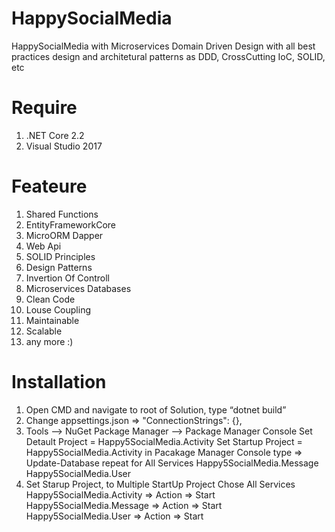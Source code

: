 # HappySocialMedia
HappySocialMedia with Microservices Domain Driven Design with all best practices design and architetural patterns as DDD, CrossCutting IoC, SOLID, etc

# Require 
1. .NET Core 2.2
2. Visual Studio 2017

# Feateure 
1. Shared Functions 
2. EntityFrameworkCore
3. MicroORM Dapper
4. Web Api
5. SOLID Principles 
6. Design Patterns
7. Invertion Of Controll
8. Microservices Databases
9. Clean Code
10. Louse Coupling
11. Maintainable
12. Scalable
13. any more :)


# Installation
1. Open CMD and navigate to root of Solution, type “dotnet build”
2. Change appsettings.json => 	"ConnectionStrings": {},
3. Tools –> NuGet Package Manager –> Package Manager Console
Set Detault Project = Happy5SocialMedia.Activity 
Set Startup Project = Happy5SocialMedia.Activity
in Pacakage Manager Console type => Update-Database 
repeat for All Services
Happy5SocialMedia.Message
Happy5SocialMedia.User
4. Set Starup Project, to Multiple StartUp Project
Chose All Services
Happy5SocialMedia.Activity => Action => Start
Happy5SocialMedia.Message => Action => Start
Happy5SocialMedia.User => Action => Start

